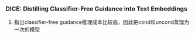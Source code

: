 ### DICE: Distilling Classifier-Free Guidance into Text Embeddings
1. 指出classifier-free guidance推理成本比较高，因此把cond和uncond蒸馏为一次的模型
